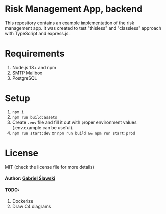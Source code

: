 # Risk Management App, backend
This repository contains an example implementation of the risk management app. It was created to test "thisless" and "classless" approach with TypeScript and express.js.

# Requirements
1. Node.js 18+ and npm
2. SMTP Mailbox
3. PostgreSQL

# Setup
1. ``npm i``
2. ``npm run build:assets``
3. Create ``.env`` file and fill it out with proper environment values (.env.example can be useful).
4. ``npm run start:dev`` or ``npm run build && npm run start:prod`` 

# License
MIT (check the license file for more details)

#### Author: [Gabriel Ślawski](https://orbisbit.com)

#### TODO:
1. Dockerize
2. Draw C4 diagrams